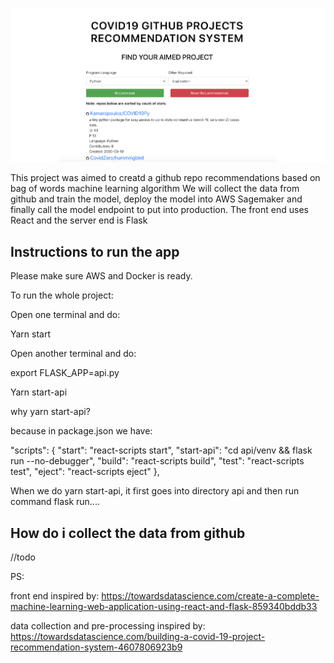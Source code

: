 ![GitHub Logo](/home.png)

This project was aimed to creatd a github repo recommendations based on bag of words machine learning algorithm
We will collect the data from github and train the model, deploy the model into AWS Sagemaker and finally call the 
model endpoint to put into production. The front end uses React and the server end is Flask

## Instructions to run the app

Please make sure AWS and Docker is ready. 

To run the whole project:

Open one terminal and do:

Yarn start

Open another terminal and do:

export FLASK_APP=api.py

Yarn start-api

why yarn start-api?

because in package.json we have:

"scripts": {
    "start": "react-scripts start",
    "start-api": "cd api/venv && flask run --no-debugger",
    "build": "react-scripts build",
    "test": "react-scripts test",
    "eject": "react-scripts eject"
  },
  
 When we do yarn start-api, it first goes into directory api and then run command flask run....

## How do i collect the data from github

//todo

PS: 

front end inspired by: https://towardsdatascience.com/create-a-complete-machine-learning-web-application-using-react-and-flask-859340bddb33
    
data collection and pre-processing inspired by: https://towardsdatascience.com/building-a-covid-19-project-recommendation-system-4607806923b9
